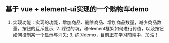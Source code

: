 ##  基于 vue + element-ui实现的一个购物车demo
1.  实现功能：实现的功能，增加商品、删除商品、增加商品数量，减少商品数量，按钮的互斥显示;                                                   2. 踩过的坑，和element框架如何进行传值，以及按钮如何控制某一个显示与消失;                                                                 3.  练习demo，目前正在学习前端中，加油！

